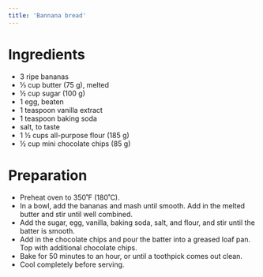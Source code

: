 ```yaml
---
title: 'Bannana bread'
---
```


# Ingredients
- 3 ripe bananas
- ⅓ cup butter (75 g), melted
- ½ cup sugar (100 g)
- 1 egg, beaten
- 1 teaspoon vanilla extract
- 1 teaspoon baking soda
- salt, to taste
- 1 ½ cups all-purpose flour (185 g)
- ½ cup mini chocolate chips (85 g)

# Preparation
- Preheat oven to 350˚F (180˚C).
- In a bowl, add the bananas and mash until smooth. Add in the melted butter and stir until well combined.
- Add the sugar, egg, vanilla, baking soda, salt, and flour, and stir until the batter is smooth.
- Add in the chocolate chips and pour the batter into a greased loaf pan. Top with additional chocolate chips.
- Bake for 50 minutes to an hour, or until a toothpick comes out clean.
- Cool completely before serving.
